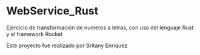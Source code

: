 # WebService_Rust
Ejercicio de transformación de numeros a letras, con uso del lenguaje Rust y el framework Rocket


Este proyecto fue realizado por Britany Enriquez
